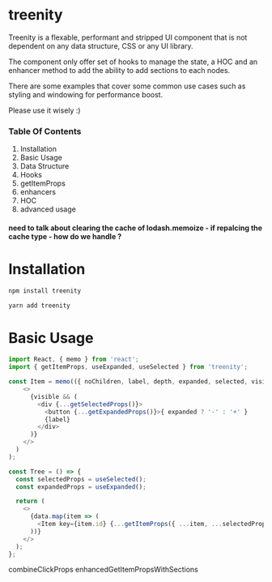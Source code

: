 # treenity

[logo]: ./assets/logo.svg 'Treenity'

Treenity is a flexable, performant and stripped UI component that is not dependent on any data structure, CSS or any UI library.

The component only offer set of hooks to manage the state, a HOC and an enhancer method to add the ability to add sections to each nodes.

There are some examples that cover some common use cases such as styling and windowing for performance boost.

Please use it wisely :)

### Table Of Contents

1. Installation
2. Basic Usage
3. Data Structure
4. Hooks
5. getItemProps
6. enhancers
7. HOC
8. advanced usage

#### need to talk about clearing the cache of lodash.memoize - if repalcing the cache type - how do we handle ?

# Installation

```javascript
npm install treenity
```

```javascript
yarn add treenity
```

# Basic Usage

```javascript
import React, { memo } from 'react';
import { getItemProps, useExpanded, useSelected } from 'treenity';

const Item = memo(({ noChildren, label, depth, expanded, selected, visible, getSelectedProps,  getExpandedProps}) => (
    <>
      {visible && (
        <div {...getSelectedProps()}>
          <button {...getExpandedProps()}>{ expanded ? '-' : '+' }
          {label}
        </div>
      )}
    </>
  )
);

const Tree = () => {
  const selectedProps = useSelected();
  const expandedProps = useExpanded();

  return (
    <>
      {data.map(item => (
        <Item key={item.id} {...getItemProps({ ...item, ...selectedProps, ...expandedProps })} />
      ))}
    </>
  );
};
```

combineClickProps
enhancedGetItemPropsWithSections
